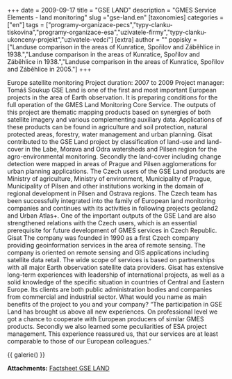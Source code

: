 +++
date = 2009-09-17
title = "GSE LAND"
description = "GMES Service Elements - land monitoring"
slug ="gse-land.en"
[taxonomies]
categories = ["en"]
tags = ["programy-organizace-pecs","typy-clanku-tiskovina","programy-organizace-esa","uzivatele-firmy","typy-clanku-ukonceny-projekt","uzivatele-vedci"]
[extra]
author = ""
popisky = ["Landuse comparison in the areas of Kunratice, Spořilov and Záběhlice in 1938.","Landuse comparison in the areas of Kunratice, Spořilov and Záběhlice in 1938.","Landuse comparison in the areas of Kunratice, Spořilov and Záběhlice in 2005."]
+++

Europe satellite monitoring Project duration: 2007 to 2009 Project manager: Tomáš Soukup GSE Land is one of the first and most important European projects in the area of Earth observation. It is preparing conditions for the full operation of the GMES Land Monitoring Core Service. The outputs of this project are thematic mapping products based on synergies of both satellite imagery and various complementing auxiliary data. Applications of these products can be found in agriculture and soil protection, natural protected areas, forestry, water management and urban planning. Gisat contributed to the GSE Land project by classification of land-use and land-cover in the Labe, Morava and Odra watersheds and Pilsen region for the agro-environmental monitoring. Secondly the land-cover including change detection were mapped in areas of Prague and Pilsen agglomerations for urban planning applications. The Czech users of the GSE Land products are Ministry of agriculture, Ministry of environment, Municipality of Prague, Municipality of Pilsen and other institutions working in the domain of regional development in Pilsen and Ostrava regions. The Czech team has been successfully integrated into the family of European land monitoring companies and continues with its activities in following projects geoland2 and Urban Atlas+. One of the important outputs of the GSE Land are also strengthened relations with the Czech users, which is an essential prerequisite for future development of GMES services in Czech Republic. Gisat The company was founded in 1990 as a first Czech company providing geoinformation services in the area of remote sensing. The company is oriented on remote sensing and GIS applications including satellite data retail. The wide scope of services is based on partnerships with all major Earth observation satellite data providers. Gisat has extensive long-term experiences with leadership of international projects, as well as a solid knowledge of the specific situation in countries of Central and Eastern Europe. Its clients are both public administration bodies and companies from commercial and industrial sector. What would you name as main benefits of the project to you and your company? “The participation in GSE Land has brought us above all new experiences. On professional level we got a chance to cooperate with European producers of similar GMES products. Secondly we also learned some peculiarities of ESA project management. This experience reassured us, that our services are at least comparable to those of our European colleagues.”

{{ galerie() }}

**Attachments:**
[Factsheet GSE LAND]

[Factsheet GSE LAND]: csofactsheets-gseland-web.pdf
